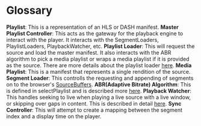 # Glossary

**Playlist**: This is a representation of an HLS or DASH manifest.
**Master Playlist Controller**: This acts as the gateway for the playback engine to interact with the player. It interacts with the SegmentLoaders, PlaylistLoaders, PlaybackWatcher, etc.
**Playlist Loader**: This will request the source and load the master manifest. It also interacts with the ABR algorithm to pick a media playlist or wraps a media playlist if it is provided as the source. There are more details about the playlist loader [here](./arch.md).
**Media Playlist**: This is a manifest that represents a single rendition of the source.
**Segment Loader**: This controlls the requesting and appending of segments on to the browser's [SourceBuffers](https://developer.mozilla.org/en-US/docs/Web/API/SourceBuffer).
**ABR(Adaptive Bitrate) Algorithm**: This is defined in selectPlaylist and is described more [here](./bitrate-switching.md).
**Playback Watcher**: This handles seeking to live when playing a live source with a live window, or skipping over gaps in content. This is described in detail [here]().
**Sync Controller**: This will attempt to create a mapping between the segment index and a display time on the player.